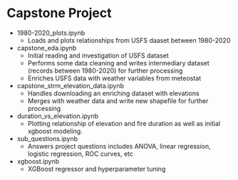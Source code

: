 # Capstone Project

- 1980-2020_plots.ipynb
    - Loads and plots relationships from USFS daaset between 1980-2020
- capstone_eda.ipynb
    - Initial reading and investigation of USFS dataset
    - Performs some data cleaning and writes intermediary dataset (records between 1980-2020) for further processing
    - Enriches USFS data with weather variables from meteostat
- capstone_strm_elevation_data.ipynb
    - Handles downloading an enriching dataset with elevations
    - Merges with weather data and write new shapefile for further processing
- duration_vs_elevation.ipynb
    - Plotting relationship of elevation and fire duration as well as initial xgboost modeling.
- sub_questions.ipynb
    - Answers project questions includes ANOVA, linear regression, logistic regression, ROC curves, etc
- xgboost.ipynb
    - XGBoost regressor and hyperparameter tuning
